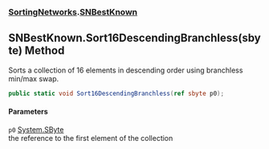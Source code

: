 ### [SortingNetworks](./SortingNetworks.md 'SortingNetworks').[SNBestKnown](./SortingNetworks-SNBestKnown.md 'SortingNetworks.SNBestKnown')
## SNBestKnown.Sort16DescendingBranchless(sbyte) Method
Sorts a collection of 16 elements in descending order using branchless min/max swap.  
```csharp
public static void Sort16DescendingBranchless(ref sbyte p0);
```
#### Parameters
<a name='SortingNetworks-SNBestKnown-Sort16DescendingBranchless(sbyte)-p0'></a>
`p0` [System.SByte](https://docs.microsoft.com/en-us/dotnet/api/System.SByte 'System.SByte')  
the reference to the first element of the collection  
  

